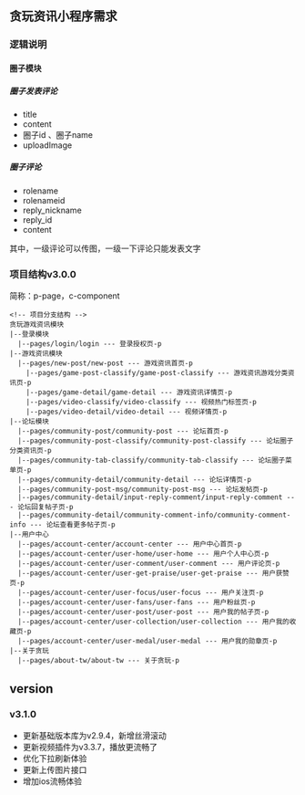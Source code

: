## 贪玩资讯小程序需求

### 逻辑说明

#### 圈子模块

##### 圈子发表评论

+ title
+ content
+ 圈子id 、圈子name
+ uploadImage

##### 圈子评论
+ rolename
+ rolenameid
+ reply_nickname
+ reply_id
+ content

其中，一级评论可以传图，一级一下评论只能发表文字

### 项目结构v3.0.0
简称：p-page，c-component

    <!-- 项目分支结构 -->
    贪玩游戏资讯模块
    |--登录模块
      |--pages/login/login --- 登录授权页-p
    |--游戏资讯模块
      |--pages/new-post/new-post --- 游戏资讯首页-p
        |--pages/game-post-classify/game-post-classify --- 游戏资讯游戏分类资讯页-p
        |--pages/game-detail/game-detail --- 游戏资讯详情页-p
        |--pages/video-classify/video-classify --- 视频热门标签页-p
        |--pages/video-detail/video-detail --- 视频详情页-p
    |--论坛模块
      |--pages/community-post/community-post --- 论坛首页-p
      |--pages/community-post-classify/community-post-classify --- 论坛圈子分类资讯页-p
      |--pages/community-tab-classify/community-tab-classify --- 论坛圈子菜单页-p
      |--pages/community-detail/community-detail --- 论坛详情页-p
      |--pages/community-post-msg/community-post-msg --- 论坛发帖页-p
      |--pages/community-detail/input-reply-comment/input-reply-comment --- 论坛回复帖子页-p
      |--pages/community-detail/community-comment-info/community-comment-info --- 论坛查看更多帖子页-p
    |--用户中心
      |--pages/account-center/account-center --- 用户中心首页-p
      |--pages/account-center/user-home/user-home --- 用户个人中心页-p
      |--pages/account-center/user-comment/user-comment --- 用户评论页-p
      |--pages/account-center/user-get-praise/user-get-praise --- 用户获赞页-p
      |--pages/account-center/user-focus/user-focus --- 用户关注页-p
      |--pages/account-center/user-fans/user-fans --- 用户粉丝页-p
      |--pages/account-center/user-post/user-post --- 用户我的帖子页-p
      |--pages/account-center/user-collection/user-collection --- 用户我的收藏页-p
      |--pages/account-center/user-medal/user-medal --- 用户我的勋章页-p
    |--关于贪玩
      |--pages/about-tw/about-tw --- 关于贪玩-p

## version

### v3.1.0

- 更新基础版本库为v2.9.4，新增丝滑滚动
- 更新视频插件为v3.3.7，播放更流畅了
- 优化下拉刷新体验
- 更新上传图片接口
- 增加ios流畅体验
